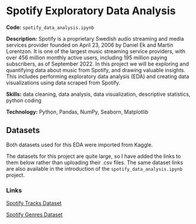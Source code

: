 # Spotify Exploratory Data Analysis

__Code:__
`spotify_data_analysis.ipynb`

__Description:__
Spotify is a proprietary Swedish audio streaming and media services provider founded on April 23, 2006 by Daniel Ek and Martin Lorentzon. It is one of the largest music streaming service providers, with over 456 million monthly active users, including 195 million paying subscribers, as of September 2022. In this project we will be exploring and quantifying data about music from Spotify, and drawing valuable insights. This includes performing exploratory data analysis (EDA) and creating data visualizations using data scraped from Spotify.

__Skills:__
data cleaning, data analysis, data visualization, descriptive statistics, python coding

__Technology:__
Python, Pandas, NumPy, Seaborn, Matplotlib

## Datasets

Both datasets used for this EDA were imported from Kaggle.

The datasets for this project are quite large, so I have added the links to them below rather than uploading their .csv files. The same dataset links are also available in the introduction of the `spotify_data_analysis.ipynb` project.

### Links

[Spotify Tracks Dataset](https://www.kaggle.com/datasets/lehaknarnauli/spotify-datasets?select=tracks.csv)

[Spotify Genres Dataset](https://www.kaggle.com/datasets/zaheenhamidani/ultimate-spotify-tracks-db?select=SpotifyFeatures.csv)
